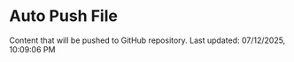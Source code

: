 # Auto Push File

Content that will be pushed to GitHub repository.
Last updated: 07/12/2025, 10:09:06 PM